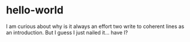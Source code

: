 # hello-world

I am curious about why is it always an effort two write to coherent lines as an introduction.
But I guess I just nailed it... have I?
